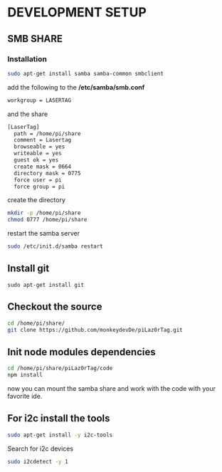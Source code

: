 # DEVELOPMENT SETUP

## SMB SHARE

### Installation

```bash
sudo apt-get install samba samba-common smbclient
```

add the following to the **/etc/samba/smb.conf**

```bash
workgroup = LASERTAG
```

and the share

```bash
[LaserTag]
  path = /home/pi/share
  comment = Lasertag
  browseable = yes
  writeable = yes
  guest ok = yes
  create mask = 0664
  directory mask = 0775
  force user = pi
  force group = pi
```

create the directory

```bash
mkdir -p /home/pi/share
chmod 0777 /home/pi/share
```

restart the samba server

```bash
sudo /etc/init.d/samba restart
```

## Install git

```
sudo apt-get install git
```

## Checkout the source

```bash
cd /home/pi/share/
git clone https://github.com/monkeydevDe/piLaz0rTag.git 
```

## Init node modules dependencies

```bash
cd /home/pi/share/piLaz0rTag/code
npm install 
```

now you can mount the samba share and work with the code with your favorite ide.

## For i2c install the tools

```bash
sudo apt-get install -y i2c-tools
```

Search for i2c devices

```bash
sudo i2cdetect -y 1
```
